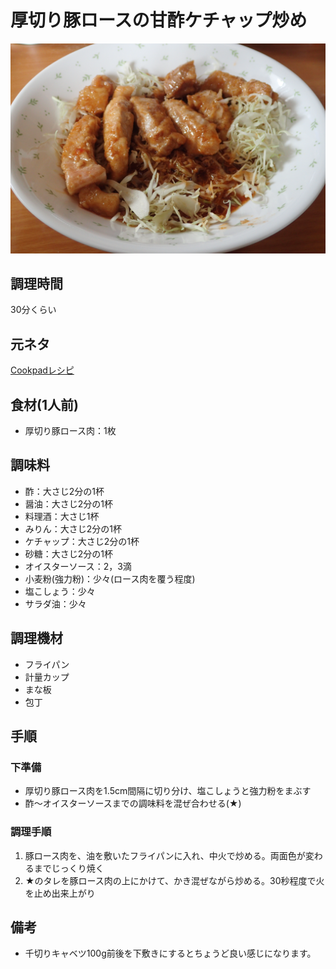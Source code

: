 # 厚切り豚ロースの甘酢ケチャップ炒め

![調理写真](厚切り豚ロースの甘酢ケチャップ炒め.jpg)

## 調理時間

30分くらい

## 元ネタ

[Cookpadレシピ](https://cookpad.com/recipe/4904931)

## 食材(1人前)

* 厚切り豚ロース肉：1枚

## 調味料

* 酢：大さじ2分の1杯
* 醤油：大さじ2分の1杯
* 料理酒：大さじ1杯
* みりん：大さじ2分の1杯
* ケチャップ：大さじ2分の1杯
* 砂糖：大さじ2分の1杯
* オイスターソース：2，3滴
* 小麦粉(強力粉)：少々(ロース肉を覆う程度)
* 塩こしょう：少々
* サラダ油：少々

## 調理機材

* フライパン
* 計量カップ
* まな板
* 包丁

## 手順

### 下準備

* 厚切り豚ロース肉を1.5cm間隔に切り分け、塩こしょうと強力粉をまぶす
* 酢～オイスターソースまでの調味料を混ぜ合わせる(★)

### 調理手順

1. 豚ロース肉を、油を敷いたフライパンに入れ、中火で炒める。両面色が変わるまでじっくり焼く
2. ★のタレを豚ロース肉の上にかけて、かき混ぜながら炒める。30秒程度で火を止め出来上がり

## 備考

* 千切りキャベツ100g前後を下敷きにするとちょうど良い感じになります。
